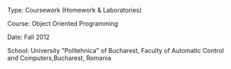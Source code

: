 Type: Coursework (Homework & Laboratories)

Course: Object Oriented Programming

Date: Fall 2012

School: University "Politehnica" of Bucharest, Faculty of Automatic Control and Computers,Bucharest, Romania
